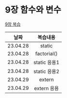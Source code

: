 # 9장 함수와 변수
[9장 복습](https://blog.naver.com/gongb00/223088229999)

|**날짜**|**복습내용**|
|:---:|:---:|
|23.04.28|static|
|23.04.28|factorial()|
|23.04.28|static 응용1|
|23.04.28|static 응용2|
|23.04.29|extern|
|23.04.29|extern 응용|
